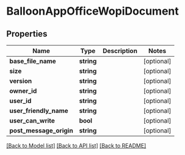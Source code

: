 # BalloonAppOfficeWopiDocument

## Properties
Name | Type | Description | Notes
------------ | ------------- | ------------- | -------------
**base_file_name** | **string** |  | [optional] 
**size** | **string** |  | [optional] 
**version** | **string** |  | [optional] 
**owner_id** | **string** |  | [optional] 
**user_id** | **string** |  | [optional] 
**user_friendly_name** | **string** |  | [optional] 
**user_can_write** | **bool** |  | [optional] 
**post_message_origin** | **string** |  | [optional] 

[[Back to Model list]](../README.md#documentation-for-models) [[Back to API list]](../README.md#documentation-for-api-endpoints) [[Back to README]](../README.md)


